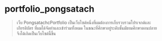 # portfolio_pongsatach
> เว็บ PongsatachcPortfolio เป็นเว็บไซต์หนึ่งที่ผมต้องการเก็บรวบรวมโปรเจกต์และเกียรติบัตร ที่ผมได้จัดทำและเข้าร่วมทั้งหมด
ในขณะที่ศึกษาอยู่ระดับชั้นมัธยมศึกษาตอนปลาย จึงได้เกิดเป็นเว็บไซต์นี้ขึ้น
